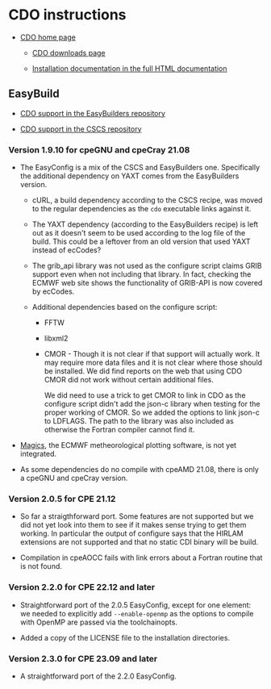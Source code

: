 # CDO instructions

  * [CDO home page](https://code.mpimet.mpg.de/projects/cdo)

      * [CDO downloads page](https://code.mpimet.mpg.de/projects/cdo/files)

      * [Installation documentation in the full HTML documentation](https://code.mpimet.mpg.de/projects/cdo/embedded/index.html)


## EasyBuild

  * [CDO support in the EasyBuilders repository](https://github.com/easybuilders/easybuild-easyconfigs/tree/main/easybuild/easyconfigs/c/CDO)

  * [CDO support in the CSCS repository](https://github.com/eth-cscs/production/tree/master/easybuild/easyconfigs/c/CDO)


### Version 1.9.10 for cpeGNU and cpeCray 21.08

  * The EasyConfig is a mix of the CSCS and EasyBuilders one. Specifically
    the additional dependency on YAXT comes from the EasyBuilders version.

      * cURL, a build dependency according to the CSCS recipe, was moved to
        the regular dependencies as the ``cdo`` executable links against it.

      * The YAXT dependency (according to the EasyBuilders recipe) is left
        out as it doesn't seem to be used according to the log file of the
        build. This could be a leftover from an old version that used YAXT
        instead of ecCodes?

      * The grib_api library was not used as the configure script claims
        GRIB support even when not including that library. In fact, checking
        the ECMWF web site shows the functionality of GRIB-API is now covered
        by ecCodes.

      * Additional dependencies based on the configure script:

          * FFTW

          * libxml2

          * CMOR - Though it is not clear if that support will actually work.
            It may require more data files and it is not clear where those should
            be installed. We did find reports on the web that using CDO CMOR did
            not work without certain additional files.

            We did need to use a trick to get CMOR to link in CDO as the configure
            script didn't add the json-c library when testing for the proper working
            of CMOR. So we added the options to link json-c to LDFLAGS. The path to
            the library was also included as otherwise the Fortran compiler cannot
            find it.

  * [Magics](https://confluence.ecmwf.int/display/MAGP/Magics), the ECMWF
    metheorological plotting software, is not yet integrated.

  * As some dependencies do no compile with cpeAMD 21.08, there is only a
    cpeGNU and cpeCray version.
    

### Version 2.0.5 for CPE 21.12

  * So far a straigthforward port. Some features are not supported but we did not yet
    look into them to see if it makes sense trying to get them working. In particular
    the output of configure says that the HIRLAM extensions are not supported and that
    no static CDI binary will be build.
    
  * Compilation in cpeAOCC fails with link errors about a Fortran routine that is not
    found.

### Version 2.2.0 for CPE 22.12 and later

  * Straightforward port of the 2.0.5 EasyConfig, except for one element: we 
    needed to explicitly add `--enable-openmp` as the options to compile with OpenMP
    are passed via the toolchainopts.

  * Added a copy of the LICENSE file to the installation directories.


### Version 2.3.0 for CPE 23.09 and later

  * A straightforward port of the 2.2.0 EasyConfig.

